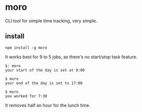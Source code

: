 # moro
CLI tool for simple time tracking, very simple.

## install

```
npm install -g moro
```
It works best for 9 to 5 jobs, as there's no start/stop task feature.


```
$: moro
your start of the day is set at 9:00

$ moro
your end of the day is set to 17:00

$ moro
you worked for 7:30

```

It removes half an hour for the lunch time.
